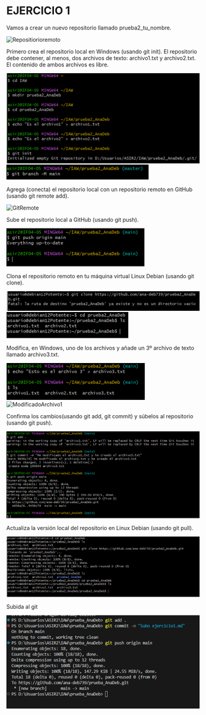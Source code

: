 # EJERCICIO 1

Vamos a crear un nuevo repositorio llamado prueba2_tu_nombre.

![Repositiorioremoto](/img/repositiorio_creado_git.PNG)


Primero crea el repositorio local en Windows (usando git init).
El repositorio debe contener, al menos, dos archivos de texto: archivo1.txt y archivo2.txt. El contenido de ambos archivos es libre.

![RepositorioenGitBash](img/repositorio_creado.png)
![CambiodeRama](img/cambio_de_rama.png)


Agrega (conecta) el repositorio local con un repositorio remoto en GitHub (usando git remote add).

![GitRemote](img7git_remote.png)

Sube el repositorio local a GitHub (usando git push).

![GitPush](img/git_push.png)

Clona el repositorio remoto en tu máquina virtual Linux Debian (usando git clone).

![GitClone](img/git_clone1.png)
![GitClone](img/git_clone2.png)

Modifica, en Windows, uno de los archivos y añade un 3º archivo de texto llamado archivo3.txt. 

![Archivo3](img/archivo3.png)
![ModificadoArchivo1](img7archivo1_modificado.png)

Confirma los cambios(usando git add, git commit) y súbelos al repositorio (usando git push).

![Subida](img/subida.png)

Actualiza la versión local del repositorio en Linux Debian (usando git pull).

![Actualizacion](img/ultimo.png)

Subida al git

![Subida](img/subida-a-git.png)
